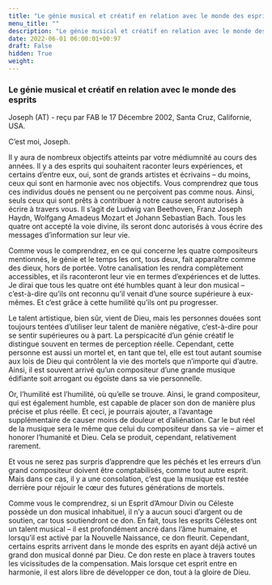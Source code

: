 ```yaml
---
title: "Le génie musical et créatif en relation avec le monde des esprits"
menu_title: ""
description: "Le génie musical et créatif en relation avec le monde des esprits"
date: 2022-06-01 06:00:01+00:97
draft: False
hidden: True
weight:
---
```

### Le génie musical et créatif en relation avec le monde des esprits

Joseph (AT) - reçu par FAB le 17 Décembre 2002, Santa Cruz, Californie, USA.

C’est moi, Joseph.

Il y aura de nombreux objectifs atteints par votre médiumnité au cours des années. Il y a des esprits qui souhaitent raconter leurs expériences, et certains d’entre eux, oui, sont de grands artistes et écrivains – du moins, ceux qui sont en harmonie avec nos objectifs. Vous comprendrez que tous ces individus doués ne pensent ou ne perçoivent pas comme nous. Ainsi, seuls ceux qui sont prêts à contribuer à notre cause seront autorisés à écrire à travers vous. Il s’agit de Ludwig van Beethoven, Franz Joseph Haydn, Wolfgang Amadeus Mozart et Johann Sebastian Bach. Tous les quatre ont accepté la voie divine, ils seront donc autorisés à vous écrire des messages d’information sur leur vie.

Comme vous le comprendrez, en ce qui concerne les quatre compositeurs mentionnés, le génie et le temps les ont, tous deux, fait apparaître comme des dieux, hors de portée. Votre canalisation les rendra complètement accessibles, et ils raconteront leur vie en termes d’expériences et de luttes. Je dirai que tous les quatre ont été humbles quant à leur don musical – c’est-à-dire qu’ils ont reconnu qu’il venait d’une source supérieure à eux-mêmes. Et c’est grâce à cette humilité qu’ils ont pu progresser.

Le talent artistique, bien sûr, vient de Dieu, mais les personnes douées sont toujours tentées d’utiliser leur talent de manière négative, c’est-à-dire pour se sentir supérieures ou à part. La perspicacité d’un génie créatif le distingue souvent en termes de perception réelle. Cependant, cette personne est aussi un mortel et, en tant que tel, elle est tout autant soumise aux lois de Dieu qui contrôlent la vie des mortels que n’importe qui d’autre. Ainsi, il est souvent arrivé qu’un compositeur d’une grande musique édifiante soit arrogant ou égoïste dans sa vie personnelle.

Or, l’humilité est l’humilité, où qu’elle se trouve. Ainsi, le grand compositeur, qui est également humble, est capable de placer son don de manière plus précise et plus réelle. Et ceci, je pourrais ajouter, a l’avantage supplémentaire de causer moins de douleur et d’aliénation. Car le but réel de la musique sera le même que celui du compositeur dans sa vie – aimer et honorer l’humanité et Dieu. Cela se produit, cependant, relativement rarement.

Et vous ne serez pas surpris d’apprendre que les péchés et les erreurs d’un grand compositeur doivent être comptabilisés, comme tout autre esprit. Mais dans ce cas, il y a une consolation, c’est que la musique est restée derrière pour réjouir le cœur des futures générations de mortels.

Comme vous le comprendrez, si un Esprit d’Amour Divin ou Céleste possède un don musical inhabituel, il n’y a aucun souci d’argent ou de soutien, car tous soutiendront ce don. En fait, tous les esprits Célestes ont un talent musical – il est profondément ancré dans l’âme humaine, et lorsqu’il est activé par la Nouvelle Naissance, ce don fleurit. Cependant, certains esprits arrivent dans le monde des esprits en ayant déjà activé un grand don musical donné par Dieu. Ce don reste en place à travers toutes les vicissitudes de la compensation. Mais lorsque cet esprit entre en harmonie, il est alors libre de développer ce don, tout à la gloire de Dieu.